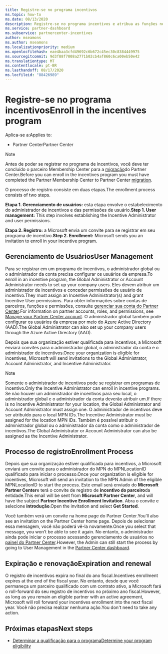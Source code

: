 ```yaml
---
title: Registre-se no programa incentivos
ms.topic: how-to
ms.date: 08/13/2020
description: Registre-se no programa incentivos e atribua as funções necessárias para o gerenciamento de usuários.
ms.service: partner-dashboard
ms.subservice: partnercenter-incentives
author: mseamons
ms.author: mseamons
ms.localizationpriority: medium
ms.openlocfilehash: eae4baa3cfd49692c6b672c45ec30c8384449975
ms.sourcegitcommit: 9d3f88f7008a2771b02cb4af860c6ca00eb50e42
ms.translationtype: MT
ms.contentlocale: pt-BR
ms.lasthandoff: 08/17/2020
ms.locfileid: "88426989"
---
```

# <a name="enroll-in-the-incentives-program"></a><span data-ttu-id="daa64-103">Registre-se no programa incentivos</span><span class="sxs-lookup"><span data-stu-id="daa64-103">Enroll in the incentives program</span></span>

<span data-ttu-id="daa64-104">Aplica-se a:</span><span class="sxs-lookup"><span data-stu-id="daa64-104">Applies to:</span></span>

- <span data-ttu-id="daa64-105">Partner Center</span><span class="sxs-lookup"><span data-stu-id="daa64-105">Partner Center</span></span>

>[!NOTE]
><span data-ttu-id="daa64-106">Antes de poder se registrar no programa de incentivos, você deve ter concluído o parceiro Membership Center para a [migração](prepare-pmc-pc-migration.md)do Partner Center.</span><span class="sxs-lookup"><span data-stu-id="daa64-106">Before you can enroll in the incentives program you must have completed the Partner Membership Center to Partner Center [migration](prepare-pmc-pc-migration.md).</span></span>

<span data-ttu-id="daa64-107">O processo de registro consiste em duas etapas.</span><span class="sxs-lookup"><span data-stu-id="daa64-107">The enrollment process consists of two steps.</span></span>

<span data-ttu-id="daa64-108">**Etapa 1. Gerenciamento de usuários:** esta etapa envolve o estabelecimento do administrador de incentivos e das permissões de usuário.</span><span class="sxs-lookup"><span data-stu-id="daa64-108">**Step 1. User management:** This step involves establishing the Incentive Administrator and user permissions.</span></span>

<span data-ttu-id="daa64-109">**Etapa 2. Registro:** a Microsoft envia um convite para se registrar em seu programa de incentivo.</span><span class="sxs-lookup"><span data-stu-id="daa64-109">**Step 2. Enrollment:** Microsoft sends you an invitation to enroll in your incentive program.</span></span>

## <a name="user-management"></a><span data-ttu-id="daa64-110">Gerenciamento de Usuários</span><span class="sxs-lookup"><span data-stu-id="daa64-110">User Management</span></span>

<span data-ttu-id="daa64-111">Para se registrar em um programa de incentivos, o administrador global ou o administrador da conta precisa configurar os usuários da empresa.</span><span class="sxs-lookup"><span data-stu-id="daa64-111">To enroll in an incentive program, the Global Administrator or Account Administrator needs to set up your company users.</span></span> <span data-ttu-id="daa64-112">Eles devem atribuir um administrador de incentivos e conceder permissões de usuário de incentivo.</span><span class="sxs-lookup"><span data-stu-id="daa64-112">They must assign an Incentive Administrator(s) and grant Incentive User permissions.</span></span> <span data-ttu-id="daa64-113">Para obter informações sobre contas de parceiros, funções e permissões, consulte [gerenciar sua conta do Partner Center](partner-center-account-setup.md).</span><span class="sxs-lookup"><span data-stu-id="daa64-113">For information on partner accounts, roles, and permissions, see [Manage your Partner Center account](partner-center-account-setup.md).</span></span> <span data-ttu-id="daa64-114">O administrador global também pode configurar os usuários da empresa por meio do Azure Active Directory (AAD).</span><span class="sxs-lookup"><span data-stu-id="daa64-114">The Global Administrator can also set up your company users through the Azure Active Directory (AAD).</span></span>

<span data-ttu-id="daa64-115">Depois que sua organização estiver qualificada para incentivos, a Microsoft enviará convites para o administrador global, o administrador da conta e o administrador de incentivos.</span><span class="sxs-lookup"><span data-stu-id="daa64-115">Once your organization is eligible for incentives, Microsoft will send invitations to the Global Administrator, Account Administrator, and Incentive Administrator.</span></span>

>[!NOTE]
><span data-ttu-id="daa64-116">Somente o administrador de incentivos pode se registrar em programas de incentivo.</span><span class="sxs-lookup"><span data-stu-id="daa64-116">Only the Incentive Administrator can enroll in incentive programs.</span></span> <span data-ttu-id="daa64-117">Se não houver um administrador de incentivos para seu local, o administrador global e o administrador da conta deverão atribuir um.</span><span class="sxs-lookup"><span data-stu-id="daa64-117">If there is no Incentive Administrator for your location, the Global Administrator and Account Administrator must assign one.</span></span> <span data-ttu-id="daa64-118">O administrador de incentivos deve ser atribuído para o local MPN IDs.</span><span class="sxs-lookup"><span data-stu-id="daa64-118">The Incentive Administrator must be assigned for the location MPN IDs.</span></span> <span data-ttu-id="daa64-119">Também é possível atribuir o administrador global ou o administrador da conta como o administrador de incentivos.</span><span class="sxs-lookup"><span data-stu-id="daa64-119">The Global Administrator or Account Administrator can also be assigned as the Incentive Administrator.</span></span>

## <a name="enrollment-process"></a><span data-ttu-id="daa64-120">Processo de registro</span><span class="sxs-lookup"><span data-stu-id="daa64-120">Enrollment Process</span></span>

<span data-ttu-id="daa64-121">Depois que sua organização estiver qualificada para incentivos, a Microsoft enviará um convite para o administrador do MPN do MPNLocationID qualificado para iniciar o processo.</span><span class="sxs-lookup"><span data-stu-id="daa64-121">Once your organization is eligible for incentives, Microsoft will send an invitation to the MPN Admin of the eligible MPNLocationID to start the process.</span></span> <span data-ttu-id="daa64-122">Este email será enviado do **Microsoft Partner Center**e terá o convite de registro de **incentivo do parceiro**da entidade.</span><span class="sxs-lookup"><span data-stu-id="daa64-122">This email will be sent from **Microsoft Partner Center**, and will have the subject **Partner Incentive Enrollment Invitation**.</span></span> <span data-ttu-id="daa64-123">Abra o convite e selecione **introdução**.</span><span class="sxs-lookup"><span data-stu-id="daa64-123">Open the invitation and select **Get Started**.</span></span>

<span data-ttu-id="daa64-124">Você também verá um convite na home page do Partner Center.</span><span class="sxs-lookup"><span data-stu-id="daa64-124">You’ll also see an invitation on the Partner Center home page.</span></span> <span data-ttu-id="daa64-125">Depois de selecionar essa mensagem, você não poderá vê-la novamente.</span><span class="sxs-lookup"><span data-stu-id="daa64-125">Once you select that message, you won’t be able to see it again.</span></span> <span data-ttu-id="daa64-126">No entanto, o administrador ainda pode iniciar o processo acessando gerenciamento de usuários no [painel do Partner Center](https://partner.microsoft.com/dashboard/).</span><span class="sxs-lookup"><span data-stu-id="daa64-126">However, the Admin can still start the process by going to User Management in the [Partner Center dashboard](https://partner.microsoft.com/dashboard/).</span></span>

## <a name="expiration-and-renewal"></a><span data-ttu-id="daa64-127">Expiração e renovação</span><span class="sxs-lookup"><span data-stu-id="daa64-127">Expiration and renewal</span></span>

<span data-ttu-id="daa64-128">O registro de incentivos expira no final do ano fiscal.</span><span class="sxs-lookup"><span data-stu-id="daa64-128">Incentives enrollment expires at the end of the fiscal year.</span></span> <span data-ttu-id="daa64-129">No entanto, desde que você permaneça um parceiro qualificado com um contrato ativo, a Microsoft fará o roll-forward do seu registro de incentivos no próximo ano fiscal.</span><span class="sxs-lookup"><span data-stu-id="daa64-129">However, as long as you remain an eligible partner with an active agreement, Microsoft will roll forward your incentives enrollment into the next fiscal year.</span></span> <span data-ttu-id="daa64-130">Você não precisa realizar nenhuma ação.</span><span class="sxs-lookup"><span data-stu-id="daa64-130">You don't need to take any action.</span></span>

## <a name="next-steps"></a><span data-ttu-id="daa64-131">Próximas etapas</span><span class="sxs-lookup"><span data-stu-id="daa64-131">Next steps</span></span>

- [<span data-ttu-id="daa64-132">Determinar a qualificação para o programa</span><span class="sxs-lookup"><span data-stu-id="daa64-132">Determine your program eligibility</span></span>](incentives-determined-your-program-eligibility.md)
